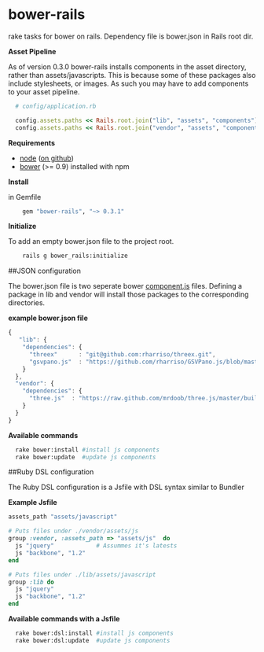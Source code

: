 bower-rails
===========

rake tasks for bower on rails. Dependency file is bower.json in Rails root dir.

**Asset Pipeline**

As of version 0.3.0 bower-rails installs components in the asset directory, rather than assets/javascripts. This is because some of these packages also include stylesheets, or images. As such you may have to add components to your asset pipeline.

``` Ruby
  # config/application.rb

  config.assets.paths << Rails.root.join("lib", "assets", "components")
  config.assets.paths << Rails.root.join("vendor", "assets", "components")
```

**Requirements**

* [node](http://nodejs.org) ([on github](https://github.com/joyent/node))
* [bower](https://github.com/twitter/bow) (>= 0.9) installed with npm

**Install**

in Gemfile

``` Ruby
	gem "bower-rails", "~> 0.3.1"
```

**Initialize**

To add an empty bower.json file to the project root.

``` Bash
	rails g bower_rails:initialize
```

##JSON configuration

The bower.json file is two seperate bower [component.js](https://github.com/twitter/bower#defining-a-package) files. Defining a package in lib and vendor will install those packages to the corresponding directories.

**example bower.json file**

``` javascript
{
   "lib": {
    "dependencies": {
      "threex"      : "git@github.com:rharriso/threex.git",
      "gsvpano.js"  : "https://github.com/rharriso/GSVPano.js/blob/master/src/GSVPano.js"
    }
  },
  "vendor": {
    "dependencies": {
      "three.js"  : "https://raw.github.com/mrdoob/three.js/master/build/three.js"
    }
  }
}
```


**Available commands**

``` bash
  rake bower:install #install js components
  rake bower:update  #update js components
```


##Ruby DSL configuration

The Ruby DSL configuration is a Jsfile with DSL syntax similar to Bundler


**Example Jsfile**

``` ruby
assets_path "assets/javascript"

# Puts files under ./vendor/assets/js
group :vendor, :assets_path => "assets/js"  do
  js "jquery"            # Assummes it's latests
  js "backbone", "1.2"
end

# Puts files under ./lib/assets/javascript
group :lib do
  js "jquery"
  js "backbone", "1.2"
end
```

**Available commands with a Jsfile**

``` bash
  rake bower:dsl:install #install js components
  rake bower:dsl:update  #update js components
```






